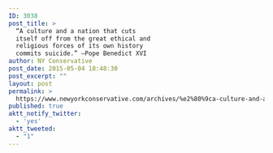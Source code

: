 ```yaml
---
ID: 3038
post_title: >
  “A culture and a nation that cuts
  itself off from the great ethical and
  religious forces of its own history
  commits suicide.” –Pope Benedict XVI
author: NY Conservative
post_date: 2015-05-04 18:48:30
post_excerpt: ""
layout: post
permalink: >
  https://www.newyorkconservative.com/archives/%e2%80%9ca-culture-and-a-nation-that-cuts-itself-off-from-the-great-ethical-and-religious-forces-of-its-own-history-commits-suicide-%e2%80%9d-%e2%80%93pope-benedict-xvi/
published: true
aktt_notify_twitter:
  - 'yes'
aktt_tweeted:
  - "1"
---
```

<p><img src="http://www.newyorkconservative.com/wp-content/uploads/2015/05/050415_2248_Acultureand1.png" alt=""/></p>
